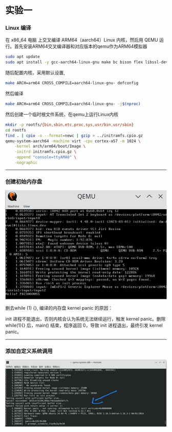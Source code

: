 # 实验一

### Linux 编译

在 x86_64 电脑 上交叉编译 ARM64（aarch64）Linux 内核，然后用 QEMU 运行。首先安装ARM64交叉编译器和对应版本的qemu作为ARM64模拟器
```bash
sudo apt update
sudo apt install -y gcc-aarch64-linux-gnu make bc bison flex libssl-dev qemu-system-aarch64
```
随后配置内核，采用默认设置,
```bash
make ARCH=arm64 CROSS_COMPILE=aarch64-linux-gnu- defconfig
```
然后编译
```bash
make ARCH=arm64 CROSS_COMPILE=aarch64-linux-gnu- -j$(nproc)
```
然后创建一个临时根文件系统，在qemu上运行Linux内核
```bash
mkdir -p rootfs/{bin,sbin,etc,proc,sys,usr/bin,usr/sbin}
cd rootfs
find . | cpio -o --format=newc | gzip > ../initramfs.cpio.gz
qemu-system-aarch64 -machine virt -cpu cortex-a57 -m 1024 \
    -kernel arch/arm64/boot/Image \
    -initrd initramfs.cpio.gz \
    -append "console=ttyAMA0" \
    -nographic
```

---
### 创建初始内存盘

![运行图片](https://github.com/Parfait5/osh-2025-labs/blob/master/lab1/figs/fig1.png)

删去while (1) {}, 编译的内存盘 kernel panic 的原因：

init 进程不能退出，否则内核会认为系统无法继续运行，触发 kernel panic。删除 while(1){} 后，main() 结束，程序返回 0，导致 init 进程退出，最终引发 kernel panic。

---
### 添加自定义系统调用

![运行图片](https://github.com/Parfait5/osh-2025-labs/blob/master/lab1/figs/fig2.jpg)